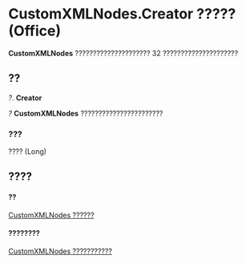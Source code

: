 
# CustomXMLNodes.Creator ????? (Office)

 **CustomXMLNodes** ????????????????????? 32 ?????????????????????


## ??

 _?_. **Creator**

 _?_ **CustomXMLNodes** ???????????????????????


### ???

???? (Long)


## ????


#### ??


[CustomXMLNodes ??????](7aa5b7ae-7d4e-4b57-23b5-b027f39e5ff6.md)
#### ????????


[CustomXMLNodes ???????????](http://msdn.microsoft.com/library/8813ae2c-d56b-ab10-0567-5546a6324285%28Office.15%29.aspx)